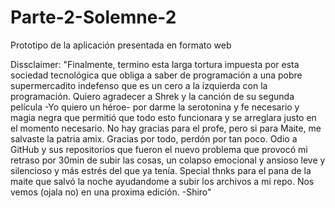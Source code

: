 # Parte-2-Solemne-2
 Prototipo de la aplicación presentada en formato web

 Dissclaimer: "Finalmente, termino esta larga tortura impuesta por esta sociedad tecnológica que obliga a saber de programación a una pobre supermercadito indefenso que es un cero a la izquierda con la programación. Quiero agradecer a Shrek y la canción de su segunda película -Yo quiero un héroe- por darme la serotonina y fe necesario y magia negra que permitió que todo esto funcionara y se arreglara justo en el momento necesario. No hay gracias para el profe, pero si para Maite, me salvaste la patria amix. Gracias por todo, perdón por tan poco. Odio a GitHub y sus repositorios que fueron el nuevo problema que provocó mi retraso por 30min de subir las cosas, un colapso emocional y ansioso leve y silencioso y más estrés del que ya tenía. Special thnks para el pana de la maite que salvó la noche ayudandome a subir los archivos a mi repo. Nos vemos (ojala no) en una proxima edición. -Shiro"
